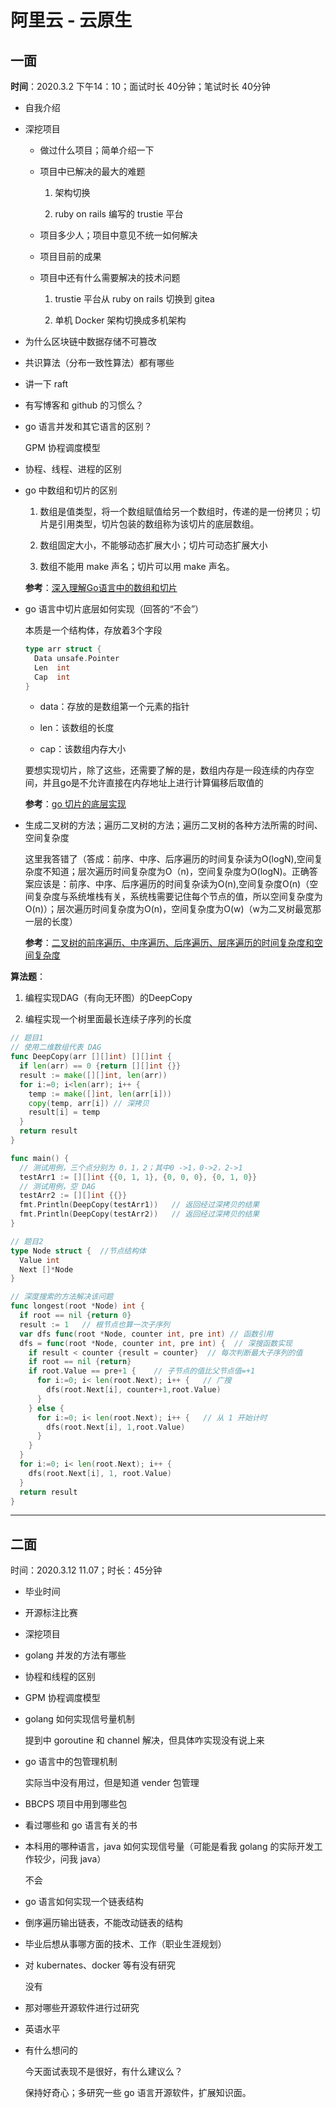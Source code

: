 # 阿里云 - 云原生

## 一面

**时间**：2020.3.2 下午14：10；面试时长 40分钟；笔试时长 40分钟

- 自我介绍

- 深挖项目

    - 做过什么项目；简单介绍一下

    - 项目中已解决的最大的难题

        1. 架构切换

        2. ruby on rails 编写的 trustie 平台

    - 项目多少人；项目中意见不统一如何解决

    - 项目目前的成果

    - 项目中还有什么需要解决的技术问题

        1. trustie 平台从 ruby on rails 切换到 gitea

        2. 单机 Docker 架构切换成多机架构

- 为什么区块链中数据存储不可篡改

- 共识算法（分布一致性算法）都有哪些

- 讲一下 raft

- 有写博客和 github 的习惯么？

- go 语言并发和其它语言的区别？

    GPM 协程调度模型

- 协程、线程、进程的区别

- go 中数组和切片的区别

  1. 数组是值类型，将一个数组赋值给另一个数组时，传递的是一份拷贝；切片是引用类型，切片包装的数组称为该切片的底层数组。

  2. 数组固定大小，不能够动态扩展大小；切片可动态扩展大小

  3. 数组不能用 make 声名；切片可以用 make 声名。

  **参考**：[深入理解Go语言中的数组和切片](https://www.jb51.net/article/92393.htm)

- go 语言中切片底层如何实现（回答的“不会”）

  本质是一个结构体，存放着3个字段

  ```go
  type arr struct {
    Data unsafe.Pointer
    Len  int
    Cap  int
  }
  ```

  - data：存放的是数组第一个元素的指针

  - len：该数组的长度

  - cap：该数组内存大小

  要想实现切片，除了这些，还需要了解的是，数组内存是一段连续的内存空间，并且go是不允许直接在内存地址上进行计算偏移后取值的

  **参考**：[go 切片的底层实现](https://www.jianshu.com/p/ebbb0ca779db)

- 生成二叉树的方法；遍历二叉树的方法；遍历二叉树的各种方法所需的时间、空间复杂度

    这里我答错了（答成：前序、中序、后序遍历的时间复杂读为O(logN),空间复杂度不知道；层次遍历时间复杂度为O（n)，空间复杂度为O(logN)。正确答案应该是：前序、中序、后序遍历的时间复杂读为O(n),空间复杂度O(n)（空间复杂度与系统堆栈有关，系统栈需要记住每个节点的值，所以空间复杂度为O(n)）；层次遍历时间复杂度为O(n)，空间复杂度为O(w)（w为二叉树最宽那一层的长度）

    **参考**：[二叉树的前序遍历、中序遍历、后序遍历、层序遍历的时间复杂度和空间复杂度](https://blog.csdn.net/qq_43152052/article/details/90111095)

**算法题**：

1. 编程实现DAG（有向无环图）的DeepCopy

2. 编程实现一个树里面最长连续子序列的长度

  ```go
  // 题目1
  // 使用二维数组代表 DAG
  func DeepCopy(arr [][]int) [][]int {
    if len(arr) == 0 {return [][]int {}}
    result := make([][]int, len(arr))
    for i:=0; i<len(arr); i++ {
      temp := make([]int, len(arr[i]))
      copy(temp, arr[i]) // 深拷贝
      result[i] = temp
    }
    return result
  }

  func main() {
    // 测试用例，三个点分别为 0，1，2；其中0 ->1，0->2，2->1
    testArr1 := [][]int {{0, 1, 1}, {0, 0, 0}, {0, 1, 0}} 
    // 测试用例，空 DAG
    testArr2 := [][]int {{}} 
    fmt.Println(DeepCopy(testArr1))   // 返回经过深拷贝的结果
    fmt.Println(DeepCopy(testArr2))   // 返回经过深拷贝的结果
  }
  ```

  ```go
  // 题目2
  type Node struct {  //节点结构体
    Value int
    Next []*Node
  }

  // 深度搜索的方法解决该问题
  func longest(root *Node) int {
    if root == nil {return 0}  
    result := 1   // 根节点也算一次子序列
    var dfs func(root *Node, counter int, pre int) // 函数引用
    dfs = func(root *Node, counter int, pre int) {  // 深搜函数实现
      if result < counter {result = counter}  // 每次判断最大子序列的值
      if root == nil {return}
      if root.Value == pre+1 {    // 子节点的值比父节点值=+1
        for i:=0; i< len(root.Next); i++ {   // 广搜
          dfs(root.Next[i], counter+1,root.Value)
        }
      } else {
        for i:=0; i< len(root.Next); i++ {   // 从 1 开始计时
          dfs(root.Next[i], 1,root.Value)
        }
      }
    }
    for i:=0; i< len(root.Next); i++ {
      dfs(root.Next[i], 1, root.Value)
    }
    return result
  }
  ```

---

## 二面

时间：2020.3.12 11.07；时长：45分钟

- 毕业时间

- 开源标注比赛

- 深挖项目

- golang 并发的方法有哪些

- 协程和线程的区别

- GPM 协程调度模型

- golang 如何实现信号量机制

  提到中 goroutine 和 channel 解决，但具体咋实现没有说上来

- go 语言中的包管理机制

  实际当中没有用过，但是知道 vender 包管理

- BBCPS 项目中用到哪些包

- 看过哪些和 go 语言有关的书

- 本科用的哪种语言，java 如何实现信号量（可能是看我 golang 的实际开发工作较少，问我 java）

  不会

- go 语言如何实现一个链表结构

- 倒序遍历输出链表，不能改动链表的结构

- 毕业后想从事哪方面的技术、工作（职业生涯规划）

- 对 kubernates、docker 等有没有研究

  没有

- 那对哪些开源软件进行过研究

- 英语水平

- 有什么想问的

  今天面试表现不是很好，有什么建议么？

  保持好奇心；多研究一些 go 语言开源软件，扩展知识面。
